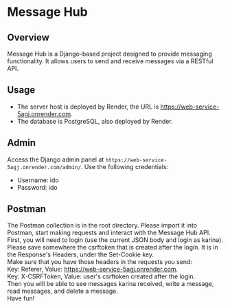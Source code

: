 # Message Hub

## Overview
Message Hub is a Django-based project designed to provide messaging functionality. It allows users to send and receive messages via a RESTful API.

## Usage
- The server host is deployed by Render, the URL is https://web-service-5agj.onrender.com.
- The database is PostgreSQL, also deployed by Render.

## Admin
Access the Django admin panel at `https://web-service-5agj.onrender.com/admin/`.
Use the following credentials:
- Username: ido
- Password: ido

## Postman
The Postman collection is in the root directory.
Please import it into Postman, start making requests and interact with the Message Hub API.
First, you will need to login (use the current JSON body and login as karina).  
Please save somewhere the csrftoken that is created after the login. It is in the Response's Headers, under the Set-Cookie key.  
Make sure that you have those headers in the requests you send:  
Key: Referer, Value: https://web-service-5agj.onrender.com.  
Key: X-CSRFToken, Value: user's csrftoken created after the login.  
Then you will be able to see messages karina received, write a message, read messages, and delete a message.  
Have fun!
